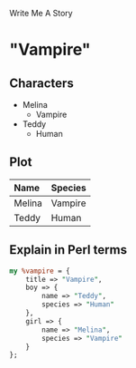 Write Me A Story

"Vampire"
==========

Characters
----------
- Melina
	- Vampire
- Teddy
	- Human

Plot
----------
<!--Placeholder-->
|Name|Species|
|:-|:-|
|Melina|Vampire|
|Teddy|Human|
<!--Placeholder-->

Explain in Perl terms
----------
<!--Because I find Perl hashes the most readable at a glance-->
```pl
my %vampire = {
	title => "Vampire",
	boy => {
		name => "Teddy",
		species => "Human"
	},
	girl => {
		name => "Melina",
		species => "Vampire"
	}
};
```